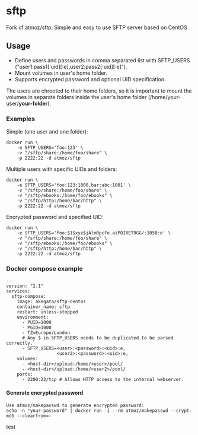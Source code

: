 # sftp
Fork of atmoz/sftp:
Simple and easy to use SFTP server based on CentOS

## Usage
- Define users and passwords in comma separated list with SFTP_USERS ("user1:pass1[:uid][:e],user2:pass2[:uid][:e]").
- Mount volumes in user's home folder.
- Supports encrypted password and optional UID specification.

The users are chrooted to their home folders, so it is important to mount the volumes in separate folders inside the user's home folder (/home/your-user/**your-folder**).

### Examples
Simple (one user and one folder):

```
docker run \
    -e SFTP_USERS='foo:123' \
    -v "/sftp/share:/home/foo/share" \
    -p 2222:22 -d atmoz/sftp
```

Multiple users with specific UIDs and folders:

```
docker run \
    -e SFTP_USERS='foo:123:1000,bar:abc:1001' \
    -v "/sftp/share:/home/foo/share" \
    -v "/sftp/ebooks:/home/foo/ebooks" \
    -v "/sftp/http:/home/bar/http" \
    -p 2222:22 -d atmoz/sftp
```

Encrypted password and specified UID:

```
docker run \
    -e SFTP_USERS='foo:$1$xyz$jAlmRpcFe.aiPOIXET9GG/:1050:e' \
    -v "/sftp/share:/home/foo/share" \
    -v "/sftp/ebooks:/home/foo/ebooks" \
    -v "/sftp/http:/home/bar/http" \
    -p 2222:22 -d atmoz/sftp
```

### Docker compose example
```
---
version: "2.1"
services:
  sftp-compose:
    image: akegata/sftp-centos
    container_name: sftp
    restart: unless-stopped
    environment:
      - PUID=1000
      - PGID=1000
      - TZ=Europe/London
      # Any $ in SFTP_USERS needs to be duplicated to be parsed correctly.
      - SFTP_USERS=<user>:<password>:<uid>:e,
                   <user2>:<password>:<uid>:e,
    volumes:
      - <host-dir>/upload:/home/<user>/pool/
      - <host-dir>/upload:/home/<user2>/pool/
    ports:
      - 2200:22/tcp # Allows HTTP access to the internal webserver.

```

#### Generate encrypted password
```
Use atmoz/makepasswd to generate encrypted password:
echo -n "your-password" | docker run -i --rm atmoz/makepasswd --crypt-md5 --clearfrom=-
```

test
